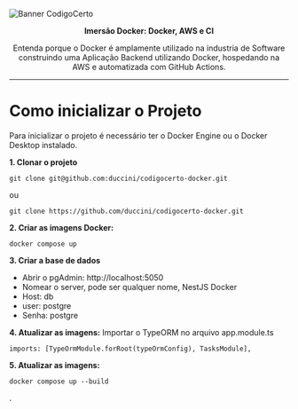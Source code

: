 ![Banner CodigoCerto](https://utfs.io/f/3b2340e8-5523-4aca-a549-0688fd07450e-j4edu.jfif)

<p align="center"> <strong>Imersão Docker: Docker, AWS e CI</strong></p>
  
<p align="center">Entenda porque o Docker é amplamente utilizado na industria de Software construindo uma Aplicação Backend utilizando Docker, hospedando na AWS e automatizada com GitHub Actions.</P>

---

# Como inicializar o Projeto
Para inicializar o projeto é necessário ter o Docker Engine ou o Docker Desktop instalado.

**1. Clonar o projeto**

```
git clone git@github.com:duccini/codigocerto-docker.git
```

ou

```
git clone https://github.com/duccini/codigocerto-docker.git
```

**2. Criar as imagens Docker:**
```
docker compose up
```

**3. Criar a base de dados**
- Abrir o pgAdmin: http://localhost:5050
- Nomear o server, pode ser qualquer nome, NestJS Docker
- Host: db
- user: postgre
- Senha: postgre

**4. Atualizar as imagens:**
Importar o TypeORM no arquivo app.module.ts
```
imports: [TypeOrmModule.forRoot(typeOrmConfig), TasksModule],
```

**5. Atualizar as imagens:**
```
docker compose up --build
```
.